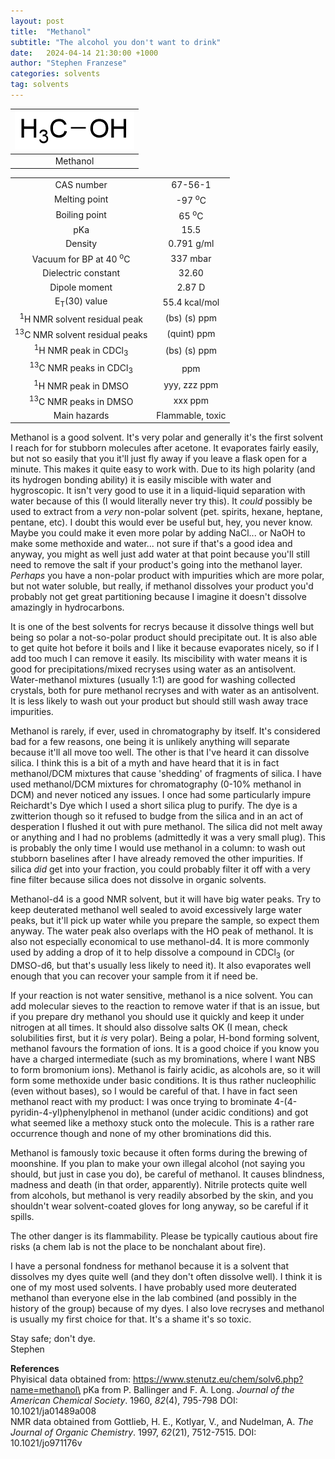 ```yaml
---
layout: post
title:  "Methanol"
subtitle: "The alcohol you don't want to drink"
date:   2024-04-14 21:30:00 +1000
author: "Stephen Franzese"
categories: solvents
tag: solvents
---
```



|![methanol](/assets/methanol.png)|
|:---:|
|Methanol|

|                                             |                     |
| :-----------------------------------------: | :-----------------: |
| CAS number                                  | 	     67-56-1 |
| Melting point                               |   -97 <sup>o</sup>C  |
| Boiling point                               | 65 <sup>o</sup>C |
|      pKa                                    |         15.5        |
|    Density                                  |       0.791 g/ml      |
| Vacuum for BP at 40 <sup>o</sup>C           |     337 mbar     |
| Dielectric constant                         | 32.60 |
| Dipole moment                               | 2.87 D |
| E<sub>T</sub>(30) value                     | 55.4 kcal/mol |
| <sup>1</sup>H NMR solvent residual peak     | (bs)  (s) ppm |
| <sup>13</sup>C NMR solvent residual peaks   | (quint) ppm |
| <sup>1</sup>H NMR peak in CDCl<sub>3</sub>  | (bs) (s)  ppm |
| <sup>13</sup>C NMR peaks in CDCl<sub>3</sub>|  ppm |
| <sup>1</sup>H NMR peak in DMSO              | yyy, zzz ppm |
| <sup>13</sup>C NMR peaks in DMSO            | xxx ppm |
| Main hazards                                | Flammable, toxic |

Methanol is a good solvent. It's very polar and generally it's the first solvent I reach for for stubborn molecules after acetone. It evaporates fairly easily, but not so easily that you it'll just fly away if you leave a flask open for a minute. This makes it quite easy to work with. Due to its high polarity (and its hydrogen bonding ability) it is easily miscible with water and hygroscopic. It isn't very good to use it in a liquid-liquid separation with water because of this (I would literally never try this). It *could* possibly be used to extract from a *very* non-polar solvent (pet. spirits, hexane, heptane, pentane, etc). I doubt this would ever be useful but, hey, you never know. Maybe you could make it even more polar by adding NaCl... or NaOH to make some methoxide and water... not sure if that's a good idea and anyway, you might as well just add water at that point because you'll still need to remove the salt if your product's going into the methanol layer. *Perhaps* you have a non-polar product with impurities which are more polar, but not water soluble, but really, if methanol dissolves your product you'd probably not get great partitioning because I imagine it doesn't dissolve amazingly in hydrocarbons.

It is one of the best solvents for recrys because it dissolve things well but being so polar a not-so-polar product should precipitate out. It is also able to get quite hot before it boils and I like it because evaporates nicely, so if I add too much I can remove it easily. Its miscibility with water means it is good for precipitations/mixed recryses using water as an antisolvent. Water-methanol mixtures (usually 1:1) are good for washing collected crystals, both for pure methanol recryses and with water as an antisolvent. It is less likely to wash out your product but should still wash away trace impurities.

Methanol is rarely, if ever, used in chromatography by itself. It's considered bad for a few reasons, one being it is unlikely anything will separate because it'll all move too well. The other is that I've heard it can dissolve silica. I think this is a bit of a myth and have heard that it is in fact methanol/DCM mixtures that cause 'shedding' of fragments of silica. I have used methanol/DCM mixtures for chromatography (0-10% methanol in DCM) and never noticed any issues. I once had some particularly impure Reichardt's Dye which I used a short silica plug to purify. The dye is a zwitterion though so it refused to budge from the silica and in an act of desperation I flushed it out with pure methanol. The silica did not melt away or anything and I had no problems (admittedly it was a very small plug). This is probably the only time I would use methanol in a column: to wash out stubborn baselines after I have already removed the other impurities. If silica *did* get into your fraction, you could probably filter it off with a very fine filter because silica does not dissolve in organic solvents.

Methanol-d4 is a good NMR solvent, but it will have big water peaks. Try to keep deuterated methanol well sealed to avoid excessively large water peaks, but it'll pick up water while you prepare the sample, so expect them anyway. The water peak also overlaps with the HO peak of methanol. It is also not especially economical to use methanol-d4. It is more commonly used by adding a drop of it to help dissolve a compound in CDCl<sub>3</sub> (or DMSO-d6, but that's usually less likely to need it). It also evaporates well enough that you can recover your sample from it if need be.

If your reaction is not water sensitive, methanol is a nice solvent. You can add molecular sieves to the reaction to remove water if that is an issue, but if you prepare dry methanol you should use it quickly and keep it under nitrogen at all times. It should also dissolve salts OK (I mean, check solubilities first, but it *is* very polar). Being a polar, H-bond forming solvent, methanol favours the formation of ions. It is a good choice if you know you have a charged intermediate (such as my brominations, where I want NBS to form bromonium ions). Methanol is fairly acidic, as alcohols are, so it will form some methoxide under basic conditions. It is thus rather nucleophilic (even without bases), so I would be careful of that. I have in fact seen methanol react with my product: I was once trying to brominate 4-(4-pyridin-4-yl)phenylphenol in methanol (under acidic conditions) and got what seemed like a methoxy stuck onto the molecule. This is a rather rare occurrence though and none of my other brominations did this.

Methanol is famously toxic because it often forms during the brewing of moonshine. If you plan to make your own illegal alcohol (not saying you should, but just in case you do), be careful of methanol. It causes blindness, madness and death (in that order, apparently). Nitrile protects quite well from alcohols, but methanol is very readily absorbed by the skin, and you shouldn't wear solvent-coated gloves for long anyway, so be careful if it spills.

The other danger is its flammability. Please be typically cautious about fire risks (a chem lab is not the place to be nonchalant about fire).

I have a personal fondness for methanol because it is a solvent that dissolves my dyes quite well (and they don't often dissolve well). I think it is one of my most used solvents. I have probably used more deuterated methanol than everyone else in the lab combined (and possibly in the history of the group) because of my dyes. I also love recryses and methanol is usually my first choice for that. It's a shame it's so toxic.

Stay safe; don't dye.\
Stephen

**References**\
Phyisical data obtained from: https://www.stenutz.eu/chem/solv6.php?name=methanol\
pKa from P. Ballinger and F. A. Long. *Journal of the American Chemical Society*. 1960, *82*(4), 795-798
DOI: 10.1021/ja01489a008\
NMR data obtained from Gottlieb, H. E., Kotlyar, V., and Nudelman, A. *The Journal of Organic Chemistry*. 1997, *62*(21), 7512-7515. DOI: 10.1021/jo971176v
